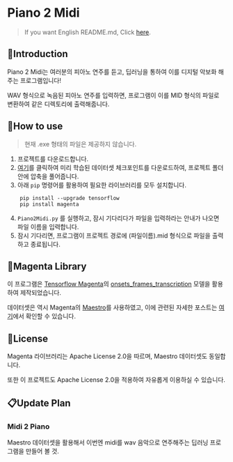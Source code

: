 # Piano 2 Midi
>If you want English README.md, Click [here](README_EN.md).
## 🎵Introduction
Piano 2 Midi는 여러분의 피아노 연주를 듣고, 딥러닝을 통하여 이를 디지털 악보화 해주는 프로그램입니다!

WAV 형식으로 녹음된 피아노 연주를 입력하면, 프로그램이 이를 MID 형식의 파일로 변환하여 같은 디렉토리에 출력해줍니다.

## 🎹How to use
>현재 .exe 형태의 파일은 제공하지 않습니다.

1. 프로젝트를 다운로드합니다.
2. [여기](https://storage.googleapis.com/magentadata/models/onsets_frames_transcription/maestro_checkpoint.zip)를 클릭하여 미리 학습된 데이터셋 체크포인트를 다운로드하여, 프로젝트 폴더안에 압축을 풀어줍니다.
3. 아래 `pip` 명령어를 활용하여 필요한 라이브러리를 모두 설치합니다.
~~~
    pip install --upgrade tensorflow 
    pip install magenta
~~~
4. `Piano2Midi.py` 를 실행하고, 잠시 기다리다가 파일을 입력하라는 안내가 나오면 파일 이름을 입력합니다.
5. 잠시 기다리면, 프로그램이 프로젝트 경로에 (파일이름).mid 형식으로 파일을 출력하고 종료됩니다.

## 🎼Magenta Library
이 프로그램은 [Tensorflow Magenta](https://github.com/tensorflow/magenta)의 [onsets_frames_transcription](https://github.com/tensorflow/magenta/tree/master/magenta/models/onsets_frames_transcription) 모델을 활용하여 제작되었습니다.

데이터셋은 역시 Magenta의 [Maestro](https://magenta.tensorflow.org/datasets/maestro)를 사용하였고, 이에 관련된 자세한 포스트는 [여기](https://magenta.tensorflow.org/maestro-wave2midi2wave)에서 확인할 수 있습니다.

## 📜License
Magenta 라이브러리는 Apache License 2.0을 따르며, Maestro 데이터셋도 동일합니다.

또한 이 프로젝트도 Apache License 2.0을 적용하여 자유롭게 이용하실 수 있습니다.

## 📋Update Plan
### Midi 2 Piano
Maestro 데이터셋을 활용해서 이번엔 midi를 wav 음악으로 연주해주는 딥러닝 프로그램을 만들어 볼 것.